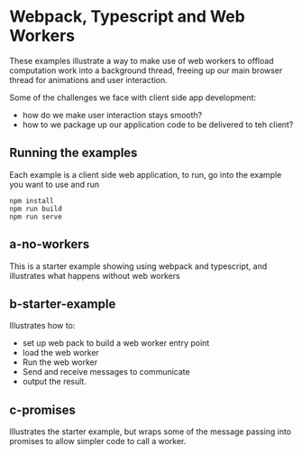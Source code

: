 # Webpack, Typescript and Web Workers

These examples illustrate a way to make use of web workers to offload computation work into a background thread, freeing up our main browser thread for animations and user interaction.

Some of the challenges we face with client side app development:

* how do we make user interaction stays smooth?
* how to we package up our application code to be delivered to teh client?

## Running the examples

Each example is a client side web application, to run, go into the example you want to use and run 

```
npm install
npm run build
npm run serve
```

## a-no-workers

This is a starter example showing using webpack and typescript, and illustrates what happens without web workers


## b-starter-example

Illustrates how to:

* set up web pack to build a web worker entry point
* load the web worker
* Run the web worker
* Send and receive messages to communicate
* output the result.


## c-promises

Illustrates the starter example, but wraps some of the message passing into promises to allow simpler code to call a worker.